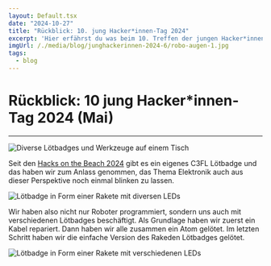 ```yaml
---
layout: Default.tsx
date: "2024-10-27"
title: "Rückblick: 10. jung Hacker*innen-Tag 2024"
excerpt: 'Hier erfährst du was beim 10. Treffen der jungen Hacker*innen 2024 passiert ist'
imgUrl: /./media/blog/junghackerinnen-2024-6/robo-augen-1.jpg
tags:
  - blog
---
```


# Rückblick: 10 jung Hacker*innen-Tag 2024 (Mai)

---

![Diverse Lötbadges und Werkzeuge auf einem Tisch](/./media/blog/rueckblick-10-jung-hackerinnen-tag-2024/diverse-loetbadges-werkzeug_low.jpg)

Seit den [Hacks on the Beach 2024](/blog/2024/hotb24-tickts/) gibt es ein eigenes C3FL Lötbadge und das haben wir zum Anlass genommen, das Thema Elektronik auch aus dieser Perspektive noch einmal blinken zu lassen. 

![Lötbadge in Form einer Rakete mit diversen LEDs](/./media/blog/rueckblick-10-jung-hackerinnen-tag-2024/rakede-badge_low.jpg)

Wir haben also nicht nur Roboter programmiert, sondern uns auch mit verschiedenen Lötbadges beschäftigt. Als Grundlage haben wir zuerst ein Kabel repariert. Dann haben wir alle zusammen ein Atom gelötet.
Im letzten Schritt haben wir die einfache Version des Rakeden Lötbadges gelötet.

![Lötbadge in Form einer Rakete mit verschiedenen LEDs](/./media/blog/rueckblick-10-jung-hackerinnen-tag-2024/labor-netzteil_low.jpg)

